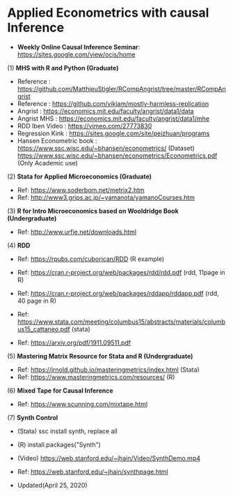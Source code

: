 # Applied Econometrics with causal Inference 

* **Weekly Online Causal Inference Seminar**: https://sites.google.com/view/ocis/home    
  
(1) **MHS with R and Python (Graduate)** 

* Reference     : https://github.com/MatthieuStigler/RCompAngrist/tree/master/RCompAngrist
* Reference     : https://github.com/vikjam/mostly-harmless-replication
* Angrist       : https://economics.mit.edu/faculty/angrist/data1/data
* Angrist MHS   : https://economics.mit.edu/faculty/angrist/data1/mhe
* RDD Iben Video : https://vimeo.com/27773830
* Regression Kink : https://sites.google.com/site/peizhuan/programs
* Hansen Econometric book : https://www.ssc.wisc.edu/~bhansen/econometrics/ (Dataset)
                            https://www.ssc.wisc.edu/~bhansen/econometrics/Econometrics.pdf (Only Academic use)
                           
                         
(2) **Stata for Applied Microeconomics (Graduate)**     
* Ref: https://www.soderbom.net/metrix2.htm     
* Ref: http://www3.grips.ac.jp/~yamanota/yamanoCourses.htm 

(3) **R for Intro Microeconomics based on Wooldridge Book (Undergraduate)**
* Ref: http://www.urfie.net/downloads.html  

(4) **RDD**  
* Ref: https://rpubs.com/cuborican/RDD (R example)  
* Ref: https://cran.r-project.org/web/packages/rdd/rdd.pdf (rdd, 11page in R)  
* Ref: https://cran.r-project.org/web/packages/rddapp/rddapp.pdf (rdd, 40 page in R)

* Ref: https://www.stata.com/meeting/columbus15/abstracts/materials/columbus15_cattaneo.pdf (stata)     
* Ref: https://arxiv.org/pdf/1911.09511.pdf        

(5) **Mastering Matrix Resource for Stata and R (Undergraduate)**
* Ref: https://jrnold.github.io/masteringmetrics/index.html (Stata)    
* Ref: https://www.masteringmetrics.com/resources/ (R)  

(6) **Mixed Tape for Causal Inference** 
* Ref: https://www.scunning.com/mixtape.html  


(7) **Synth Control**
* (Stata) ssc install synth, replace all    
* (R) install.packages("Synth")    
* (Video) https://web.stanford.edu/~jhain/Video/SynthDemo.mp4  
* Ref: https://web.stanford.edu/~jhain/synthpage.html


* Updated(April 25, 2020)



